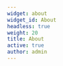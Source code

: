 ```yaml
---
widget: about
widget_id: About
headless: true
weight: 20
title: About
active: true
author: admin
---
```

